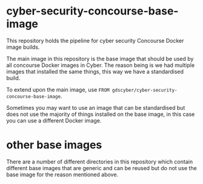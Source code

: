 # cyber-security-concourse-base-image

This repository holds the pipeline for cyber security Concourse Docker image builds.

The main image in this repository is the base image that should be used by all concourse Docker images in Cyber. The reason being is we had multiple images that installed the same things, this way we have a standardised build.

To extend upon the main image, use `FROM gdscyber/cyber-security-concourse-base-image`.

Sometimes you may want to use an image that can be standardised but does not use the majority of things installed on the base image, in this case you can use a different Docker image.

# other base images

There are a number of different directories in this repository which contain different base images that are generic and can be reused but do not use the base image for the reason mentioned above.
